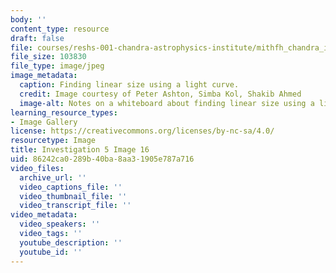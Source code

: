 ```yaml
---
body: ''
content_type: resource
draft: false
file: courses/reshs-001-chandra-astrophysics-institute/mithfh_chandra_inv5_siecl2.jpg
file_size: 103830
file_type: image/jpeg
image_metadata:
  caption: Finding linear size using a light curve.
  credit: Image courtesy of Peter Ashton, Simba Kol, Shakib Ahmed
  image-alt: Notes on a whiteboard about finding linear size using a light curve
learning_resource_types:
- Image Gallery
license: https://creativecommons.org/licenses/by-nc-sa/4.0/
resourcetype: Image
title: Investigation 5 Image 16
uid: 86242ca0-289b-40ba-8aa3-1905e787a716
video_files:
  archive_url: ''
  video_captions_file: ''
  video_thumbnail_file: ''
  video_transcript_file: ''
video_metadata:
  video_speakers: ''
  video_tags: ''
  youtube_description: ''
  youtube_id: ''
---
```

